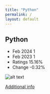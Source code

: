 ```yaml
---
title: "Python"
permalink: /
layout: default
---
```


## Python
* Feb 2024 1
* Feb 2023 1
* Ratings 15.16%
* Change -0.32%

![alt text][logo0]

[logo0]: https://www.tiobe.com/wp-content/themes/tiobe/tiobe-index/images/Python.png

[Additional info](https://www.python.org/)
